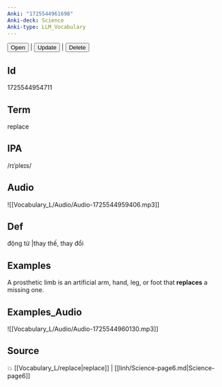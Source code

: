 ```yaml
---
Anki: "1725544961698"
Anki-deck: Science
Anki-type: LLM_Vocabulary
---
```

<button class="anki-btn-open">Open</button> | <button class="anki-btn-update">Update</button> | <button class="anki-btn-delete">Delete</button>

## Id
1725544954711
## Term
replace
## IPA
 /rɪˈpleɪs/
## Audio
 ![[Vocabulary_L/Audio/Audio-1725544959406.mp3]]

## Def
 động từ |thay thế, thay đổi 
## Examples
A prosthetic limb is an artificial arm, hand, leg, or foot that **replaces** a missing one.

## Examples_Audio
![[Vocabulary_L/Audio/Audio-1725544960130.mp3]]
## Source
💥 [[Vocabulary_L/replace|replace]] |  [[linh/Science-page6.md|Science-page6]]